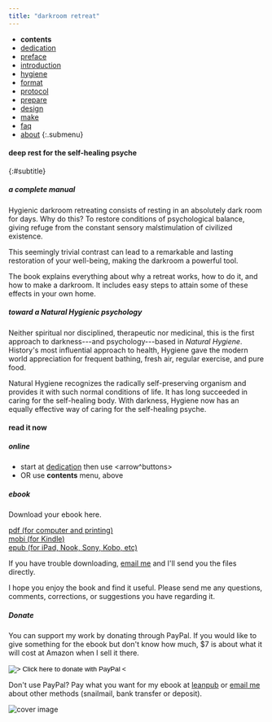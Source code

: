 ```yaml
---
title: "darkroom retreat"
---
```


- **contents**
- [dedication](/dedication)
- [preface](/preface/)
- [introduction](/introduction/)
- [hygiene](/hygiene/)
- [format](/format/)
- [protocol](/protocol/)
- [prepare](/prepare/)
- [design](/design/)
- [make](/make/)
- [faq](/faq/)
- [about](/about/)
{:.submenu}

#### deep rest for the self-healing psyche
{:#subtitle}

##### a complete manual

Hygienic darkroom retreating consists of resting in an absolutely dark room for days. Why do this? To restore conditions of psychological balance, giving refuge from the constant sensory malstimulation of civilized existence. 

This seemingly trivial contrast can lead to a remarkable and lasting restoration of your well-being, making the darkroom a powerful tool. 

The book explains everything about why a retreat works, how to do it, and how to make a darkroom. It includes easy steps to attain some of these effects in your own home.

##### toward a Natural Hygienic psychology

Neither spiritual nor disciplined, therapeutic nor medicinal, this is the first approach to darkness---and psychology---based in _Natural Hygiene_. History's most influential approach to health, Hygiene gave the modern world appreciation for frequent bathing, fresh air, regular exercise, and pure food.

Natural Hygiene recognizes the radically self-preserving organism and provides it with such normal conditions of life. It has long succeeded in caring for the self-healing body. With darkness, Hygiene now has an equally effective way of caring for the self-healing psyche.

#### read it now

##### online

- start at [dedication](/dedication/) then use \<arrow^buttons>
- OR use **contents** menu, above

<!-- <h4 id="booklet">buy book</h4>

108 pages, softcover
Quantity/price (postpaid)

<form action="https://www.paypal.com/cgi-bin/webscr" method="post" target="_top">
<input type="hidden" name="cmd" value="_s-xclick">
<input type="hidden" name="hosted_button_id" value="NQST4LMKJSUWQ">
<table>
<tr><td><input type="hidden" name="on0" value="Delivery in Europe">Delivery in Europe</td></tr><tr><td><select name="os0">
	<option value="1 copy">1 copy €8.00 EUR</option>
	<option value="4 copies">4 copies €20.00 EUR</option>
	<option value="12 copies">12 copies €48.00 EUR</option>
	<option value="48 copies">48 copies €72.00 EUR</option>
</select> </td></tr>
</table>
<input type="hidden" name="currency_code" value="EUR">
<input type="image" src="https://www.paypalobjects.com/en_US/i/btn/btn_buynow_SM.gif" border="0" name="submit" alt="Click here to pay with PayPal">
<img alt="" border="0" src="https://www.paypalobjects.com/en_US/i/scr/pixel.gif" width="1" height="1">
</form>

Delivery in US - _Coming Soon_ -->
<a name="ebook"></a>

##### ebook

Download your ebook here.

[pdf (for computer and printing)](https://www.dropbox.com/s/uq4u5rx46ysc2ko/darkroomretreat.pdf)  
[mobi (for Kindle)](https://www.dropbox.com/s/ivsgzqbsqxpc3ut/darkroomretreat.mobi)  
[epub (for iPad, Nook, Sony, Kobo, etc)](https://www.dropbox.com/s/ec8h29g1gd8r7pw/darkroomretreat.epub)

If you have trouble downloading, [email me](/about/) and I'll send you the files directly.

I hope you enjoy the book and find it useful. Please send me any questions, comments, corrections, or suggestions you have regarding it.

##### Donate

You can support my work by donating through PayPal. If you would like to give something for the ebook but don't know how much, $7 is about what it will cost at Amazon when I sell it there. 

<form action="https://www.paypal.com/cgi-bin/webscr" method="post" target="_top">
<input type="hidden" name="cmd" value="_s-xclick">
<input type="hidden" name="hosted_button_id" value="B5J9DMPM9J3EL">
<input type="image" src="https://www.paypalobjects.com/en_US/i/btn/btn_donate_SM.gif" border="0" name="submit" alt="> Click here to donate with PayPal <">
<img alt="" border="0" src="https://www.paypalobjects.com/en_US/i/scr/pixel.gif" width="1" height="1">
</form>

Don't use PayPal? Pay what you want for my ebook at [leanpub](http://leanpub.com/darkroom-retreat-hygiene) or [email me](/about/) about other methods (snailmail, bank transfer or deposit).

![cover image](/img/book/adcf.jpg)

<!-- - [Dwolla]() (US only) -->

<!-- 

<form action="https://www.paypal.com/cgi-bin/webscr" method="post" target="_top">
<input type="hidden" name="cmd" value="_s-xclick">
<input type="hidden" name="hosted_button_id" value="5FQWNH59N7KZY">
<table>
<tr><td><input type="hidden" name="on0" value="Delivery in US">Delivery in US</td></tr><tr><td><select name="os0">
	<option value="1 copy">1 copy $10.00 USD</option>
	<option value="4 copies">4 copies $24.00 USD</option>
	<option value="12 copies">12 copies $60.00 USD</option>
	<option value="48 copies">48 copies $96.00 USD</option>
</select> </td></tr>
</table>
<input type="hidden" name="currency_code" value="USD">
<input type="image" src="https://www.paypalobjects.com/en_US/i/btn/btn_buynow_SM.gif" border="0" name="submit" alt="PayPal - The safer, easier way to pay online!">
<img alt="" border="0" src="https://www.paypalobjects.com/en_US/i/scr/pixel.gif" width="1" height="1">
</form>


- [Dwolla]() (US only) -->


